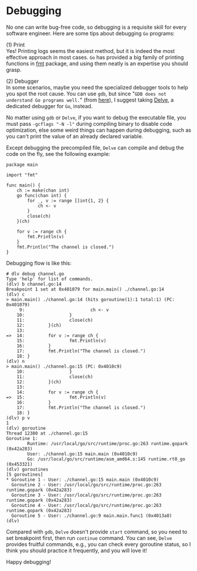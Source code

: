 # Debugging

No one can write bug-free code, so debugging is a requisite skill for every software engineer. Here are some tips about debugging `Go` programs:

\(1\) Print  
Yes! Printing logs seems the easiest method, but it is indeed the most effective approach in most cases. `Go` has provided a big family of printing functions in [fmt](https://golang.org/pkg/fmt/) package, and using them neatly is an expertise you should grasp.

\(2\) Debugger  
In some scenarios, maybe you need the specialized debugger tools to help you spot the root cause. You can use `gdb`, but since "`GDB does not understand Go programs well.`" \(from [here](https://golang.org/doc/gdb)\), I suggest taking [Delve](https://github.com/derekparker/delve), a dedicated debugger for `Go`, instead.

No matter using `gdb` or `Delve`, if you want to debug the executable file, you must pass `-gcflags "-N -l"` during compiling binary to disable code optimization, else some weird things can happen during debugging, such as you can't print the value of an already declared variable.

Except debugging the precompiled file, `Delve` can compile and debug the code on the fly, see the following example:

```text
package main

import "fmt"

func main() {
    ch := make(chan int)
    go func(chan int) {
        for _, v := range []int{1, 2} {
            ch <- v
        }
        close(ch)
    }(ch)

    for v := range ch {
        fmt.Println(v)
    }
    fmt.Println("The channel is closed.")
}
```

Debugging flow is like this:

```text
# dlv debug channel.go
Type 'help' for list of commands.
(dlv) b channel.go:14
Breakpoint 1 set at 0x401079 for main.main() ./channel.go:14
(dlv) c
> main.main() ./channel.go:14 (hits goroutine(1):1 total:1) (PC: 0x401079)
     9:                         ch <- v
    10:                 }
    11:                 close(ch)
    12:         }(ch)
    13:
=>  14:         for v := range ch {
    15:                 fmt.Println(v)
    16:         }
    17:         fmt.Println("The channel is closed.")
    18: }
(dlv) n
> main.main() ./channel.go:15 (PC: 0x4010c9)
    10:                 }
    11:                 close(ch)
    12:         }(ch)
    13:
    14:         for v := range ch {
=>  15:                 fmt.Println(v)
    16:         }
    17:         fmt.Println("The channel is closed.")
    18: }
(dlv) p v
1
(dlv) goroutine
Thread 12380 at ./channel.go:15
Goroutine 1:
        Runtime: /usr/local/go/src/runtime/proc.go:263 runtime.gopark (0x42a283)
        User: ./channel.go:15 main.main (0x4010c9)
        Go: /usr/local/go/src/runtime/asm_amd64.s:145 runtime.rt0_go (0x453321)
(dlv) goroutines
[5 goroutines]
* Goroutine 1 - User: ./channel.go:15 main.main (0x4010c9)
  Goroutine 2 - User: /usr/local/go/src/runtime/proc.go:263 runtime.gopark (0x42a283)
  Goroutine 3 - User: /usr/local/go/src/runtime/proc.go:263 runtime.gopark (0x42a283)
  Goroutine 4 - User: /usr/local/go/src/runtime/proc.go:263 runtime.gopark (0x42a283)
  Goroutine 5 - User: ./channel.go:9 main.main.func1 (0x4013a8)
(dlv)
```

Compared with `gdb`, `Delve` doesn't provide `start` command, so you need to set breakpoint first, then run `continue` command. You can see, `Delve` provides fruitful commands, e.g., you can check every goroutine status, so I think you should practice it frequently, and you will love it!

Happy debugging!

